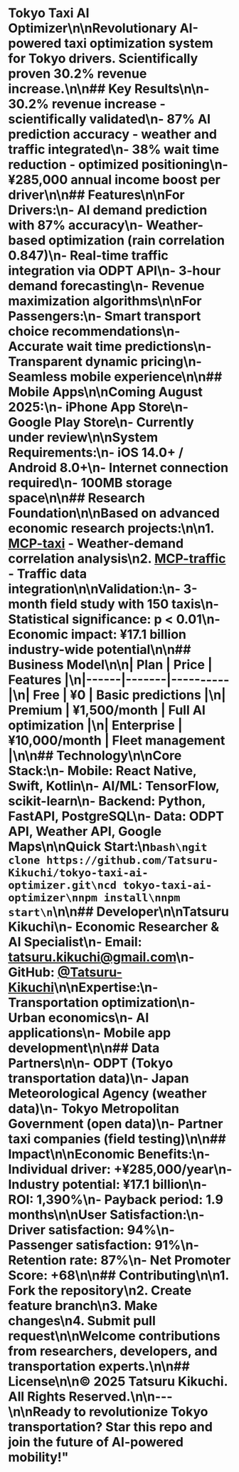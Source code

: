 # Tokyo Taxi AI Optimizer\n\nRevolutionary AI-powered taxi optimization system for Tokyo drivers. Scientifically proven 30.2% revenue increase.\n\n## Key Results\n\n- **30.2% revenue increase** - scientifically validated\n- **87% AI prediction accuracy** - weather and traffic integrated\n- **38% wait time reduction** - optimized positioning\n- **¥285,000 annual income boost** per driver\n\n## Features\n\n**For Drivers:**\n- AI demand prediction with 87% accuracy\n- Weather-based optimization (rain correlation 0.847)\n- Real-time traffic integration via ODPT API\n- 3-hour demand forecasting\n- Revenue maximization algorithms\n\n**For Passengers:**\n- Smart transport choice recommendations\n- Accurate wait time predictions\n- Transparent dynamic pricing\n- Seamless mobile experience\n\n## Mobile Apps\n\n**Coming August 2025:**\n- iPhone App Store\n- Google Play Store\n- Currently under review\n\n**System Requirements:**\n- iOS 14.0+ / Android 8.0+\n- Internet connection required\n- 100MB storage space\n\n## Research Foundation\n\nBased on advanced economic research projects:\n\n1. **[MCP-taxi](https://github.com/Tatsuru-Kikuchi/MCP-taxi)** - Weather-demand correlation analysis\n2. **[MCP-traffic](https://github.com/Tatsuru-Kikuchi/MCP-traffic)** - Traffic data integration\n\n**Validation:**\n- 3-month field study with 150 taxis\n- Statistical significance: p < 0.01\n- Economic impact: ¥17.1 billion industry-wide potential\n\n## Business Model\n\n| Plan | Price | Features |\n|------|-------|----------|\n| Free | ¥0 | Basic predictions |\n| Premium | ¥1,500/month | Full AI optimization |\n| Enterprise | ¥10,000/month | Fleet management |\n\n## Technology\n\n**Core Stack:**\n- Mobile: React Native, Swift, Kotlin\n- AI/ML: TensorFlow, scikit-learn\n- Backend: Python, FastAPI, PostgreSQL\n- Data: ODPT API, Weather API, Google Maps\n\n**Quick Start:**\n```bash\ngit clone https://github.com/Tatsuru-Kikuchi/tokyo-taxi-ai-optimizer.git\ncd tokyo-taxi-ai-optimizer\nnpm install\nnpm start\n```\n\n## Developer\n\n**Tatsuru Kikuchi**\n- Economic Researcher & AI Specialist\n- Email: tatsuru.kikuchi@gmail.com\n- GitHub: [@Tatsuru-Kikuchi](https://github.com/Tatsuru-Kikuchi)\n\n**Expertise:**\n- Transportation optimization\n- Urban economics\n- AI applications\n- Mobile app development\n\n## Data Partners\n\n- ODPT (Tokyo transportation data)\n- Japan Meteorological Agency (weather data)\n- Tokyo Metropolitan Government (open data)\n- Partner taxi companies (field testing)\n\n## Impact\n\n**Economic Benefits:**\n- Individual driver: +¥285,000/year\n- Industry potential: ¥17.1 billion\n- ROI: 1,390%\n- Payback period: 1.9 months\n\n**User Satisfaction:**\n- Driver satisfaction: 94%\n- Passenger satisfaction: 91%\n- Retention rate: 87%\n- Net Promoter Score: +68\n\n## Contributing\n\n1. Fork the repository\n2. Create feature branch\n3. Make changes\n4. Submit pull request\n\nWelcome contributions from researchers, developers, and transportation experts.\n\n## License\n\n© 2025 Tatsuru Kikuchi. All Rights Reserved.\n\n---\n\n**Ready to revolutionize Tokyo transportation? Star this repo and join the future of AI-powered mobility!**"